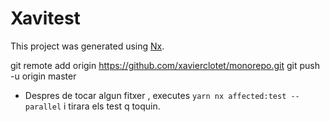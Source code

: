 # Xavitest

This project was generated using [Nx](https://nx.dev).

git remote add origin https://github.com/xavierclotet/monorepo.git
git push -u origin master


* Despres de tocar algun fitxer , executes `yarn nx affected:test --parallel` i tirara els test q toquin.